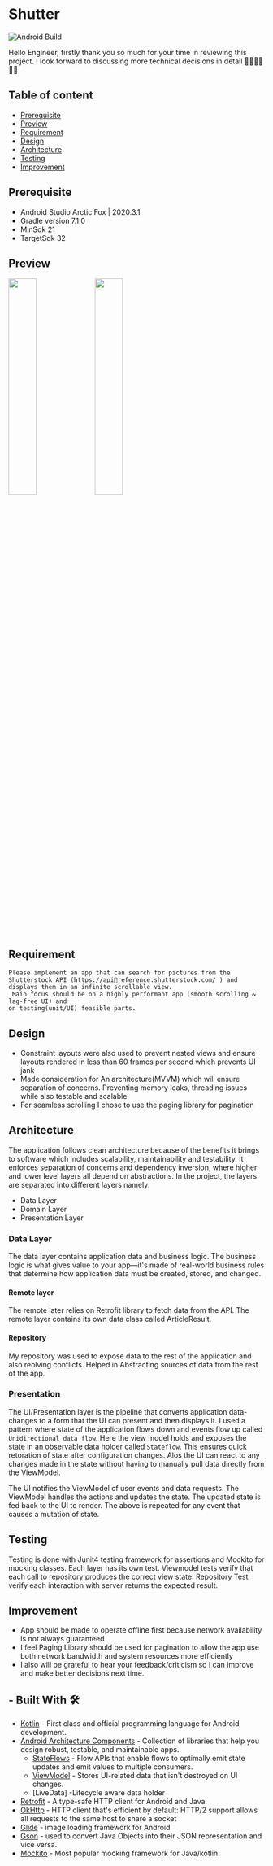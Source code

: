 # Shutter

![Android Build](https://github.com/Ezike/StarWarsSearch/workflows/Android%20Build/badge.svg)

Hello Engineer, firstly thank you so much for your time in reviewing this project. I look forward to discussing more technical decisions in detail  👋🏼👋🏼👋🏼


## Table of content

- [Prerequisite](#prerequisite)
- [Preview](#preview)
- [Requirement](#feature)
- [Design](#design)
- [Architecture](#architecture)
- [Testing](#testing)
- [Improvement](#improvement)


## Prerequisite
- Android Studio Arctic Fox | 2020.3.1
- Gradle version 7.1.0
- MinSdk 21
- TargetSdk 32


## Preview
<img src="https://user-images.githubusercontent.com/61085272/196795375-fc9a71bf-a1a1-4cdd-ba39-4e721dce0cbb.jpg" width="33%" /> <img src="https://user-images.githubusercontent.com/61085272/196795428-5f7e5b40-4624-4a7c-92db-ed71962e3e7b.jpg" width="33%" /> 

## Requirement
```
Please implement an app that can search for pictures from the Shutterstock API (https://apireference.shutterstock.com/ ) and displays them in an infinite scrollable view.
 Main focus should be on a highly performant app (smooth scrolling & lag-free UI) and 
on testing(unit/UI) feasible parts.
```

## Design
- Constraint layouts were also used to prevent nested views and ensure layouts rendered in less than 60 frames per second which prevents UI jank
- Made consideration for An architecture(MVVM) which will ensure separation of concerns. Preventing memory leaks, threading issues while also testable and scalable
- For seamless scrolling I chose to use the paging library for pagination 

## Architecture














The application follows clean architecture because of the benefits it brings to software which includes scalability, maintainability and testability.
It enforces separation of concerns and dependency inversion, where higher and lower level layers all depend on abstractions. In the project, the layers are separated into different layers namely:

- Data Layer
- Domain Layer
- Presentation Layer


### Data Layer
The data layer contains application data and business logic. The business logic is what gives value to your app—it's made of real-world business rules that determine how application data must be created, stored, and changed.

#### Remote layer
The remote later relies on Retrofit library to fetch data from the API.  The remote layer contains its own data class called ArticleResult. 

#### Repository
My repository was used to expose data to the rest of the application and also reolving conflicts. Helped in Abstracting sources of data from the rest of the app.


### Presentation
The UI/Presentation layer is the pipeline that converts application data-changes to a form that the UI can present and then displays it. I used a  pattern where state of the application flows down and events flow up called `Unidirectional data flow`. Here the view model holds and exposes the state in an observable data holder called `Stateflow`. This ensures quick retoration of state after configuration changes. Alos the UI can react to any changes made in the state without having to manually pull data directly from the ViewModel.

The UI notifies the ViewModel of user events and data requests.
The ViewModel handles the actions and updates the state.
The updated state is fed back to the UI to render.
The above is repeated for any event that causes a mutation of state.


## Testing
Testing is done with Junit4 testing framework for assertions and Mockito for mocking classes. Each  layer has its own test. 
Viewmodel tests verify that each call to repository produces the correct view state.
Repository Test verify each interaction with server returns the expected result.


## Improvement
- App should be made to operate offline first because network availability is not always guaranteed
-  I feel Paging Library should be used for pagination to allow the app use both network bandwidth and system resources more efficiently
-  I also will be grateful to hear your feedback/criticism so I can improve and make better decisions next time.


## - Built With 🛠
- [Kotlin](https://kotlinlang.org/) - First class and official programming language for Android development.
- [Android Architecture Components](https://developer.android.com/topic/libraries/architecture) - Collection of libraries that help you design robust, testable, and maintainable apps.
  - [StateFlows](https://developer.android.com/kotlin/flow) -  Flow APIs that enable flows to optimally emit state updates and emit values to multiple consumers.
  - [ViewModel](https://developer.android.com/topic/libraries/architecture/viewmodel) - Stores UI-related data that isn't destroyed on UI changes.
  - [LiveData] -Lifecycle aware data holder 
- [Retrofit](https://square.github.io/retrofit/) - A type-safe HTTP client for Android and Java.
- [OkHttp](http://square.github.io/okhttp/) - HTTP client that's efficient by default: HTTP/2 support allows all requests to the same host to share a socket
- [Glide](https://github.com/bumptech/glide) - image loading framework for Android
- [Gson](https://github.com/google/gson) - used to convert Java Objects into their JSON representation and vice versa.
- [Mockito](http://site.mockito.org/) - Most popular mocking framework for Java/kotlin.
